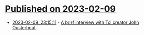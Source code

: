 # [Published on 2023-02-09](index.md)

* [2023-02-09, 23:15:11](https://news.ycombinator.com/item?id=34733120) - [A brief interview with Tcl creator John Ousterhout](https://pldb.com/posts/JohnOusterhout.html)
